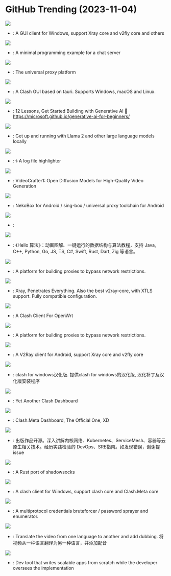 # GitHub Trending (2023-11-04)

![](https://img.shields.io/badge/C%23-New%20699-green?style=flat-square&logo=appveyor)
- [](https://github.comundefined): A GUI client for Windows, support Xray core and v2fly core and others

![](https://img.shields.io/badge/C-New%20624-green?style=flat-square&logo=appveyor)
- [](https://github.comundefined): A minimal programming example for a chat server

![](https://img.shields.io/badge/Go-New%20688-green?style=flat-square&logo=appveyor)
- [](https://github.comundefined): The universal proxy platform

![](https://img.shields.io/badge/TypeScript-New%20990-green?style=flat-square&logo=appveyor)
- [](https://github.comundefined): A Clash GUI based on tauri. Supports Windows, macOS and Linux.

![](https://img.shields.io/badge/Jupyter%20Notebook-New%20715-green?style=flat-square&logo=appveyor)
- [](https://github.comundefined): 12 Lessons, Get Started Building with Generative AI 🔗 https://microsoft.github.io/generative-ai-for-beginners/

![](https://img.shields.io/badge/Go-New%20707-green?style=flat-square&logo=appveyor)
- [](https://github.comundefined): Get up and running with Llama 2 and other large language models locally

![](https://img.shields.io/badge/Rust-New%20328-green?style=flat-square&logo=appveyor)
- [](https://github.comundefined): 🌀 A log file highlighter

![](https://img.shields.io/badge/Python-New%2029-green?style=flat-square&logo=appveyor)
- [](https://github.comundefined): VideoCrafter1: Open Diffusion Models for High-Quality Video Generation

![](https://img.shields.io/badge/Kotlin-New%20190-green?style=flat-square&logo=appveyor)
- [](https://github.comundefined): NekoBox for Android / sing-box / universal proxy toolchain for Android

![](https://img.shields.io/badge/Kotlin-New%20234-green?style=flat-square&logo=appveyor)
- [](https://github.comundefined): 

![](https://img.shields.io/badge/Java-New%20270-green?style=flat-square&logo=appveyor)
- [](https://github.comundefined): 《Hello 算法》：动画图解、一键运行的数据结构与算法教程，支持 Java, C++, Python, Go, JS, TS, C#, Swift, Rust, Dart, Zig 等语言。

![](https://img.shields.io/badge/Go-New%20328-green?style=flat-square&logo=appveyor)
- [](https://github.comundefined): A platform for building proxies to bypass network restrictions.

![](https://img.shields.io/badge/Go-New%20399-green?style=flat-square&logo=appveyor)
- [](https://github.comundefined): Xray, Penetrates Everything. Also the best v2ray-core, with XTLS support. Fully compatible configuration.

![](https://img.shields.io/badge/JavaScript-New%20127-green?style=flat-square&logo=appveyor)
- [](https://github.comundefined): A Clash Client For OpenWrt

![](https://img.shields.io/badge/Go-New%20115-green?style=flat-square&logo=appveyor)
- [](https://github.comundefined): A platform for building proxies to bypass network restrictions.

![](https://img.shields.io/badge/Kotlin-New%20244-green?style=flat-square&logo=appveyor)
- [](https://github.comundefined): A V2Ray client for Android, support Xray core and v2fly core

![](https://img.shields.io/badge/JavaScript-New%20303-green?style=flat-square&logo=appveyor)
- [](https://github.comundefined): clash for windows汉化版. 提供clash for windows的汉化版, 汉化补丁及汉化版安装程序

![](https://img.shields.io/badge/TypeScript-New%2031-green?style=flat-square&logo=appveyor)
- [](https://github.comundefined): Yet Another Clash Dashboard

![](https://img.shields.io/badge/TypeScript-New%2021-green?style=flat-square&logo=appveyor)
- [](https://github.comundefined): Clash.Meta Dashboard, The Official One, XD

![](https://img.shields.io/badge/JavaScript-New%20239-green?style=flat-square&logo=appveyor)
- [](https://github.comundefined): 出版作品开源。深入讲解内核网络、Kubernetes、ServiceMesh、容器等云原生相关技术。经历实践检验的 DevOps、SRE指南。如发现错误，谢谢提issue

![](https://img.shields.io/badge/Rust-New%2049-green?style=flat-square&logo=appveyor)
- [](https://github.comundefined): A Rust port of shadowsocks

![](https://img.shields.io/badge/C%23-New%20107-green?style=flat-square&logo=appveyor)
- [](https://github.comundefined): A clash client for Windows, support clash core and Clash.Meta core

![](https://img.shields.io/badge/Rust-New%20128-green?style=flat-square&logo=appveyor)
- [](https://github.comundefined): A multiprotocol credentials bruteforcer / password sprayer and enumerator.

![](https://img.shields.io/badge/Python-New%2079-green?style=flat-square&logo=appveyor)
- [](https://github.comundefined): Translate the video from one language to another and add dubbing. 将视频从一种语言翻译为另一种语言，并添加配音

![](https://img.shields.io/badge/Python-New%20209-green?style=flat-square&logo=appveyor)
- [](https://github.comundefined): Dev tool that writes scalable apps from scratch while the developer oversees the implementation

